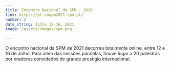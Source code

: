 ```yaml
---
title: Encontro Nacional da SPM - 2019
link: https://pt.enspm2021.spm.pt/
number: 2
date_string: Julho 12-16, 2021
image: /assets/images/spm.png

---
```

O encontro nacional da SPM de 2021 decorreu totalmente online, entre 12 e 16 de Julho. 
Para além das sessões paralelas, houve lugar a 20 palestras por oradores convidados de grande prestígio internacional.
